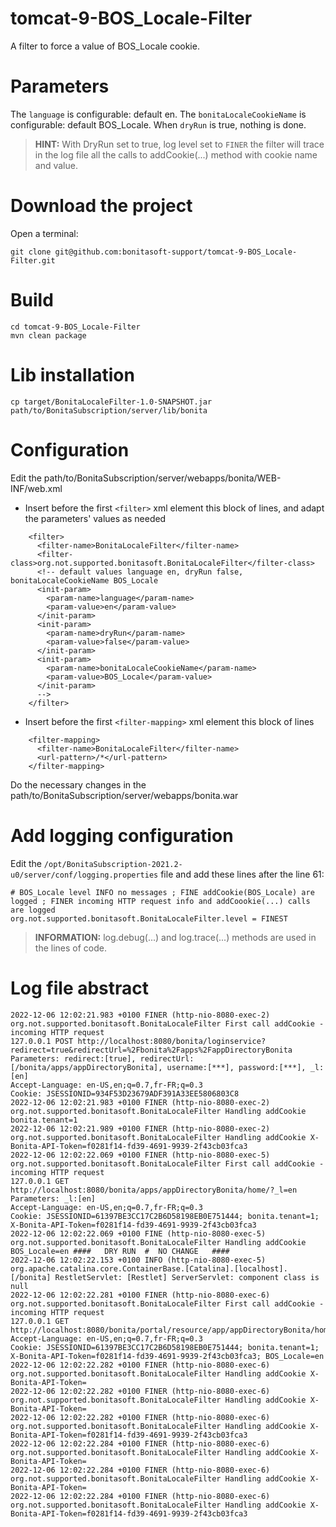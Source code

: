 # tomcat-9-BOS_Locale-Filter
A filter to force a value of BOS_Locale cookie. 
# Parameters
The `language` is configurable: default en. 
The `bonitaLocaleCookieName` is configurable: default BOS_Locale. 
When `dryRun` is true, nothing is done. 

> **HINT:** With DryRun set to true, log level set to `FINER` the filter will trace in the log file all the calls
>           to addCookie(...) method with cookie name and value. 
# Download the project
Open a terminal: 
```
git clone git@github.com:bonitasoft-support/tomcat-9-BOS_Locale-Filter.git
```
# Build
```
cd tomcat-9-BOS_Locale-Filter
mvn clean package
```
# Lib installation
```
cp target/BonitaLocaleFilter-1.0-SNAPSHOT.jar path/to/BonitaSubscription/server/lib/bonita
```
# Configuration
Edit the path/to/BonitaSubscription/server/webapps/bonita/WEB-INF/web.xml 
- Insert before the first `<filter>` xml element this block of lines, and adapt the parameters' values as needed
```
    <filter>
      <filter-name>BonitaLocaleFilter</filter-name>
      <filter-class>org.not.supported.bonitasoft.BonitaLocaleFilter</filter-class>
      <!-- default values language en, dryRun false, bonitaLocaleCookieName BOS_Locale
      <init-param>
        <param-name>language</param-name>
        <param-value>en</param-value>
      </init-param>
      <init-param>
        <param-name>dryRun</param-name>
        <param-value>false</param-value>
      </init-param>
      <init-param>
        <param-name>bonitaLocaleCookieName</param-name>
        <param-value>BOS_Locale</param-value>
      </init-param>
      -->
    </filter>
```
- Insert before the first `<filter-mapping>` xml element this block of lines 
```
    <filter-mapping>
      <filter-name>BonitaLocaleFilter</filter-name>
      <url-pattern>/*</url-pattern>
    </filter-mapping>
```
Do the necessary changes in the path/to/BonitaSubscription/server/webapps/bonita.war 
# Add logging configuration
Edit the `/opt/BonitaSubscription-2021.2-u0/server/conf/logging.properties` file and add these lines after the line 61: 
```
# BOS_Locale level INFO no messages ; FINE addCookie(BOS_Locale) are logged ; FINER incoming HTTP request info and addCoookie(...) calls are logged
org.not.supported.bonitasoft.BonitaLocaleFilter.level = FINEST
```

> **INFORMATION:** log.debug(...) and log.trace(...) methods are used in the lines of code. 
# Log file abstract
```
2022-12-06 12:02:21.983 +0100 FINER (http-nio-8080-exec-2) org.not.supported.bonitasoft.BonitaLocaleFilter First call addCookie - incoming HTTP request
127.0.0.1 POST http://localhost:8080/bonita/loginservice?redirect=true&redirectUrl=%2Fbonita%2Fapps%2FappDirectoryBonita
Parameters: redirect:[true], redirectUrl:[/bonita/apps/appDirectoryBonita], username:[***], password:[***], _l:[en]
Accept-Language: en-US,en;q=0.7,fr-FR;q=0.3
Cookie: JSESSIONID=934F53D23679ADF391A33EE5806803C8
2022-12-06 12:02:21.983 +0100 FINER (http-nio-8080-exec-2) org.not.supported.bonitasoft.BonitaLocaleFilter Handling addCookie bonita.tenant=1
2022-12-06 12:02:21.989 +0100 FINER (http-nio-8080-exec-2) org.not.supported.bonitasoft.BonitaLocaleFilter Handling addCookie X-Bonita-API-Token=f0281f14-fd39-4691-9939-2f43cb03fca3
2022-12-06 12:02:22.069 +0100 FINER (http-nio-8080-exec-5) org.not.supported.bonitasoft.BonitaLocaleFilter First call addCookie - incoming HTTP request
127.0.0.1 GET http://localhost:8080/bonita/apps/appDirectoryBonita/home/?_l=en
Parameters: _l:[en]
Accept-Language: en-US,en;q=0.7,fr-FR;q=0.3
Cookie: JSESSIONID=61397BE3CC17C2B6D58198EB0E751444; bonita.tenant=1; X-Bonita-API-Token=f0281f14-fd39-4691-9939-2f43cb03fca3
2022-12-06 12:02:22.069 +0100 FINE (http-nio-8080-exec-5) org.not.supported.bonitasoft.BonitaLocaleFilter Handling addCookie BOS_Locale=en ####   DRY RUN  #  NO CHANGE   #### 
2022-12-06 12:02:22.153 +0100 INFO (http-nio-8080-exec-5) org.apache.catalina.core.ContainerBase.[Catalina].[localhost].[/bonita] RestletServlet: [Restlet] ServerServlet: component class is null
2022-12-06 12:02:22.281 +0100 FINER (http-nio-8080-exec-6) org.not.supported.bonitasoft.BonitaLocaleFilter First call addCookie - incoming HTTP request
127.0.0.1 GET http://localhost:8080/bonita/portal/resource/app/appDirectoryBonita/home/API/system/session/unusedId
Accept-Language: en-US,en;q=0.7,fr-FR;q=0.3
Cookie: JSESSIONID=61397BE3CC17C2B6D58198EB0E751444; bonita.tenant=1; X-Bonita-API-Token=f0281f14-fd39-4691-9939-2f43cb03fca3; BOS_Locale=en
2022-12-06 12:02:22.282 +0100 FINER (http-nio-8080-exec-6) org.not.supported.bonitasoft.BonitaLocaleFilter Handling addCookie X-Bonita-API-Token=
2022-12-06 12:02:22.282 +0100 FINER (http-nio-8080-exec-6) org.not.supported.bonitasoft.BonitaLocaleFilter Handling addCookie X-Bonita-API-Token=
2022-12-06 12:02:22.282 +0100 FINER (http-nio-8080-exec-6) org.not.supported.bonitasoft.BonitaLocaleFilter Handling addCookie X-Bonita-API-Token=f0281f14-fd39-4691-9939-2f43cb03fca3
2022-12-06 12:02:22.284 +0100 FINER (http-nio-8080-exec-6) org.not.supported.bonitasoft.BonitaLocaleFilter Handling addCookie X-Bonita-API-Token=
2022-12-06 12:02:22.284 +0100 FINER (http-nio-8080-exec-6) org.not.supported.bonitasoft.BonitaLocaleFilter Handling addCookie X-Bonita-API-Token=
2022-12-06 12:02:22.284 +0100 FINER (http-nio-8080-exec-6) org.not.supported.bonitasoft.BonitaLocaleFilter Handling addCookie X-Bonita-API-Token=f0281f14-fd39-4691-9939-2f43cb03fca3
```
